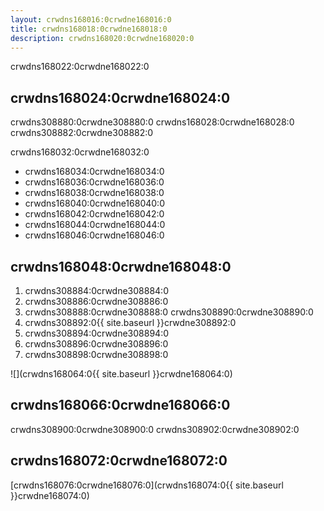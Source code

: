 ```yaml
---
layout: crwdns168016:0crwdne168016:0
title: crwdns168018:0crwdne168018:0
description: crwdns168020:0crwdne168020:0
---
```


crwdns168022:0crwdne168022:0

## crwdns168024:0crwdne168024:0

crwdns308880:0crwdne308880:0 crwdns168028:0crwdne168028:0 crwdns308882:0crwdne308882:0

crwdns168032:0crwdne168032:0

- crwdns168034:0crwdne168034:0
- crwdns168036:0crwdne168036:0
- crwdns168038:0crwdne168038:0
- crwdns168040:0crwdne168040:0
- crwdns168042:0crwdne168042:0
- crwdns168044:0crwdne168044:0
- crwdns168046:0crwdne168046:0

## crwdns168048:0crwdne168048:0

1. crwdns308884:0crwdne308884:0
2. crwdns308886:0crwdne308886:0
3. crwdns308888:0crwdne308888:0 crwdns308890:0crwdne308890:0
4. crwdns308892:0{{ site.baseurl }}crwdne308892:0
5. crwdns308894:0crwdne308894:0
6. crwdns308896:0crwdne308896:0
7. crwdns308898:0crwdne308898:0

![](crwdns168064:0{{ site.baseurl }}crwdne168064:0)

## crwdns168066:0crwdne168066:0

crwdns308900:0crwdne308900:0 crwdns308902:0crwdne308902:0

## crwdns168072:0crwdne168072:0

[crwdns168076:0crwdne168076:0](crwdns168074:0{{ site.baseurl }}crwdne168074:0)